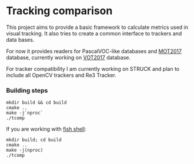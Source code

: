 # Tracking comparison

This project aims to provide a basic framework to calculate metrics used in visual tracking. It also tries to create a
common interface to trackers and data bases.

For now it provides readers for PascalVOC-like databases and [MOT2017](https://motchallenge.net/) database, currently working on [VOT2017](http://www.votchallenge.net/vot2017/dataset.html) database.

For tracker compatibility I am currently working on STRUCK and plan to include all OpenCV trackers and Re3 Tracker.

### Building steps

    mkdir build && cd build
    cmake ..
    make -j`nproc`
    ./tcomp

If you are working with [fish shell](https://fishshell.com/):
    
    mkdir build; cd build
    cmake ..
    make -j(nproc)
    ./tcomp
